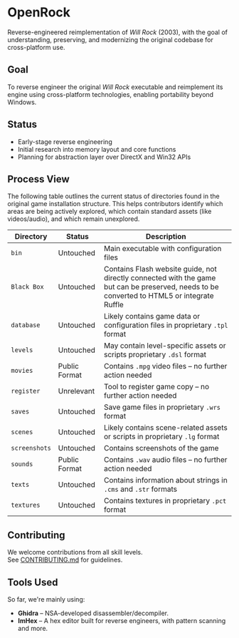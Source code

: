 # OpenRock

Reverse-engineered reimplementation of *Will Rock* (2003), with the goal of understanding, preserving, and modernizing the original codebase for cross-platform use.

## Goal

To reverse engineer the original *Will Rock* executable and reimplement its engine using cross-platform technologies, enabling portability beyond Windows.

## Status

- Early-stage reverse engineering
- Initial research into memory layout and core functions
- Planning for abstraction layer over DirectX and Win32 APIs

## Process View

The following table outlines the current status of directories found in the original game installation structure. This helps contributors identify which areas are being actively explored, which contain standard assets (like videos/audio), and which remain unexplored. 

| Directory     | Status        |   Description |
|---------------|---------------|---------------|
| `bin`         | Untouched     | Main executable with configuration files |
| `Black Box`   | Untouched     | Contains Flash website guide, not directly connected with the game but can be preserved, needs to be converted to HTML5 or integrate Ruffle |
| `database`    | Untouched     | Likely contains game data or configuration files in proprietary `.tpl` format |
| `levels`      | Untouched     | May contain level-specific assets or scripts proprietary `.dsl` format |
| `movies`      | Public Format | Contains `.mpg` video files – no further action needed |
| `register`    | Unrelevant    | Tool to register game copy – no further action needed |
| `saves`       | Untouched     | Save game files in proprietary `.wrs` format |
| `scenes`      | Untouched     | Likely contains scene-related assets or scripts in proprietary `.lg` format |
| `screenshots` | Untouched     | Contains screenshots of the game |
| `sounds`      | Public Format | Contains `.wav` audio files – no further action needed |
| `texts`       | Untouched     | Contains information about strings in `.cms` and `.str` formats |
| `textures`    | Untouched     | Contains textures in proprietary `.pct` format |

## Contributing

We welcome contributions from all skill levels.  
See [CONTRIBUTING.md](CONTRIBUTING.md) for guidelines.

## Tools Used

So far, we're mainly using:

- **Ghidra** – NSA-developed disassembler/decompiler.
- **ImHex** – A hex editor built for reverse engineers, with pattern scanning and more.
